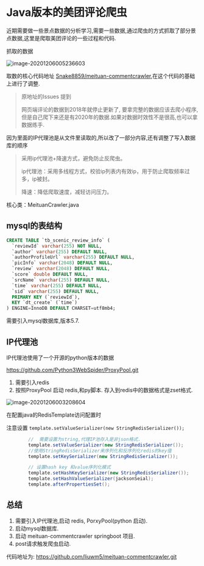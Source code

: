 # Java版本的美团评论爬虫

近期需要做一些景点数据的分析学习,需要一些数据,通过爬虫的方式抓取了部分景点数据,这里是爬取美团评论的一些过程和代码.

抓取的数据

![image-20201206005236603](https://piggo-lwm.oss-cn-beijing.aliyuncs.com/img/image-20201206005236603.png)



取数的核心代码地址 [Snake8859/meituan-commentcrawler](https://github.com/Snake8859/meituan-commentcrawler.git),在这个代码的基础上进行了调整.

> 原地址的Issues 提到 
>
> 网页端评论的数据到2018年就停止更新了, 要拿完整的数据应该去爬小程序,但是自己爬下来还是有2020年的数据.如果对数据时效性不是很高,也可以拿数据练手.

因为里面的IP代理池是从文件里读取的,所以改了一部分内容,还有调整了写入数据库的顺序

> 采用ip代理池+降速方式，避免防止反爬虫。
>
> ip代理池：采用多线程方式，校验ip列表内有效ip，用于防止爬取频率过多，ip被封。
>
> 降速：降低爬取速度，减轻访问压力。

核心类：MeituanCrawler.java

## mysql的表结构

```sql
CREATE TABLE `tb_scenic_review_info` (
  `reviewId` varchar(255) NOT NULL,
  `author` varchar(255) DEFAULT NULL,
  `authorProfileUrl` varchar(255) DEFAULT NULL,
  `picInfo` varchar(2048) DEFAULT NULL,
  `review` varchar(2048) DEFAULT NULL,
  `score` double DEFAULT NULL,
  `srcName` varchar(255) DEFAULT NULL,
  `time` varchar(255) DEFAULT NULL,
  `sid` varchar(255) DEFAULT NULL,
  PRIMARY KEY (`reviewId`),
  KEY `dt_create` (`time`)
) ENGINE=InnoDB DEFAULT CHARSET=utf8mb4;
```

需要引入mysql数据库,版本5.7.

## IP代理池

IP代理池使用了一个开源的python版本的数据

https://github.com/Python3WebSpider/ProxyPool.git

1. 需要引入redis
2. 按照ProxyPool 启动 redis,和py脚本. 存入到redis中的数据格式是zset格式.

![image-20201206003208604](https://piggo-lwm.oss-cn-beijing.aliyuncs.com/img/image-20201206003208604.png)





在配置java的RedisTemplate访问配置时

注意设置 `template.setValueSerializer(new StringRedisSerializer());`

```java
		//  需要设置为string,代理IP池存入是非json格式.
        template.setValueSerializer(new StringRedisSerializer());
        //使用StringRedisSerializer来序列化和反序列化redis的key值
        template.setKeySerializer(new StringRedisSerializer());

        // 设置hash key 和value序列化模式
        template.setHashKeySerializer(new StringRedisSerializer());
        template.setHashValueSerializer(jacksonSeial);
        template.afterPropertiesSet();
```



## 总结

1. 需要引入IP代理池,启动 redis, PorxyPool(python 启动).
2. 启动mysql数据库.
3. 启动 meituan-commentcrawler springboot 项目.
4. post请求触发爬虫启动.



代码地址为: https://github.com/liuwm5/meituan-commentcrawler.git